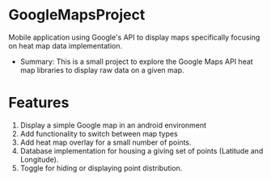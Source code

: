 # GoogleMapsProject
Mobile application using Google's API to display maps specifically focusing on heat map data implementation.

* Summary: This is a small project to explore the Google Maps API heat map libraries to display raw data on a given map.

# Features 

1. Display a simple Google map in an android environment 
1. Add functionality to switch between map types
1. Add heat map overlay for a small number of points.
1. Database implementation for housing a giving set of points (Latitude and Longitude).
1. Toggle for hiding or displaying point distribution. 
